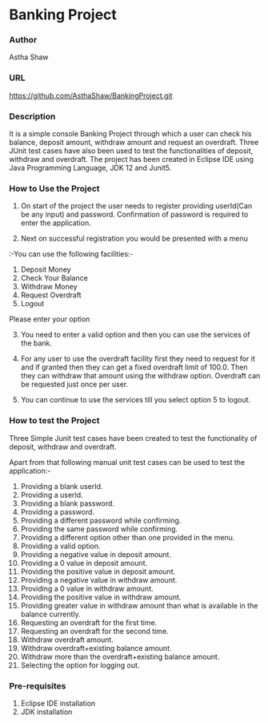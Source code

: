 # Banking Project

### Author
Astha Shaw

### URL
https://github.com/AsthaShaw/BankingProject.git


### Description
It is a simple console Banking Project through which a user can check his balance, deposit amount, withdraw amount and request an overdraft. Three JUnit test cases have also been used to test the functionalities of deposit, withdraw and overdraft. The project has been created in Eclipse IDE using Java Programming Language, JDK 12 and Junit5.

### How to Use the Project
1. On start of the project the user needs to register providing userId(Can be any input) and password. Confirmation of password is 
required to enter the application.

2. Next on successful registration you would be presented with a menu

:-You can use the following facilities:-
1. Deposit Money
2. Check Your Balance
3. Withdraw Money
4. Request Overdraft
5. Logout

 Please enter your option
 
 3. You need to enter a valid option and then you can use the services of the bank.
 
 4. For any user to use the overdraft facility first they need to request for it and if granted then they can get a fixed overdraft limit of 100.0. Then they can withdraw that amount using the withdraw option. Overdraft can be requested just once per user.
 
 5. You can continue to use the services till you select option 5 to logout.
 
 ### How to test the Project
 Three Simple Junit test cases have been created to test the functionality of deposit, withdraw and overdraft. 
 
 Apart from that following manual unit test cases can be used to test the application:-
 
 1. Providing a blank userId.
 2. Providing a userId.
 3. Providing a blank password.
 4. Providing a password.
 5. Providing a different password while confirming.
 6. Providing the same password while confirming.
 7. Providing a different option other than one provided in the menu.
 8. Providing a valid option.
 9. Providing a negative value in deposit amount.
 10. Providing a 0 value in deposit amount.
 11. Providing the positive value in deposit amount.
 12. Providing a negative value in withdraw amount.
 13. Providing a 0 value in withdraw amount.
 14. Providing the positive value in withdraw amount.
 15. Providing greater value in withdraw amount than what is available in the balance currently.
 16. Requesting an overdraft for the first time.
 17. Requesting an overdraft for the second time.
 18. Withdraw overdraft amount.
 19. Withdraw overdraft+existing balance amount.
 20. Withdraw more than the overdraft+existing balance amount.
 21. Selecting the option for logging out.
 
 ### Pre-requisites
 
 1. Eclipse IDE installation
 2. JDK installation
 
 
 

